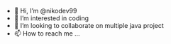 - 👋 Hi, I’m @nikodev99
- 👀 I’m interested in coding
- 💞️ I’m looking to collaborate on multiple java project
- 📫 How to reach me ...

<!---
nikodev99/nikodev99 is a ✨ special ✨ repository because its `README.md` (this file) appears on your GitHub profile.
You can click the Preview link to take a look at your changes.
--->
